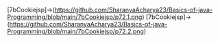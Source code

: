 [7bCookiejsp]->(https://github.com/SharanyaAcharya23/Basics-of-java-Programming/blob/main/7bCookiejsp/p72.1.png)
[7bCookiejsp]->(https://github.com/SharanyaAcharya23/Basics-of-java-Programming/blob/main/7bCookiejsp/p72.2.png)
